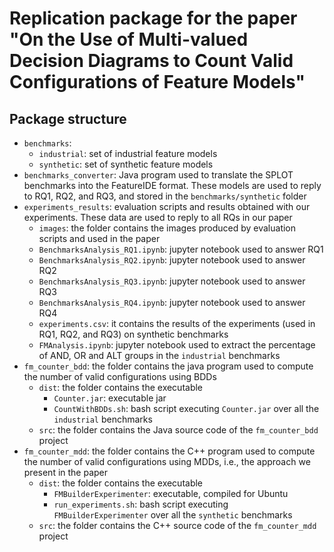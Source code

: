 # Replication package for the paper "On the Use of Multi-valued Decision Diagrams to Count Valid Configurations of Feature Models"

## Package structure

* `benchmarks`:
	* `industrial`: set of industrial feature models
	* `synthetic`: set of synthetic feature models
* `benchmarks_converter`: Java program used to translate the SPLOT benchmarks into the FeatureIDE format. These models are used to reply to RQ1, RQ2, and RQ3, and stored in the `benchmarks/synthetic` folder
* `experiments_results`: evaluation scripts and results obtained with our experiments. These data are used to reply to all RQs in our paper
	* `images`: the folder contains the images produced by evaluation scripts and used in the paper
	* `BenchmarksAnalysis_RQ1.ipynb`: jupyter notebook used to answer RQ1
	* `BenchmarksAnalysis_RQ2.ipynb`: jupyter notebook used to answer RQ2
	* `BenchmarksAnalysis_RQ3.ipynb`: jupyter notebook used to answer RQ3
	* `BenchmarksAnalysis_RQ4.ipynb`: jupyter notebook used to answer RQ4
	* `experiments.csv`: it contains the results of the experiments (used in RQ1, RQ2, and RQ3) on synthetic benchmarks
	* `FMAnalysis.ipynb`: jupyter notebook used to extract the percentage of AND, OR and ALT groups in the `industrial` benchmarks
* `fm_counter_bdd`: the folder contains the java program used to compute the number of valid configurations using BDDs
	* `dist`: the folder contains the executable
		* `Counter.jar`: executable jar
		* `CountWithBDDs.sh`: bash script executing `Counter.jar` over all the `industrial` benchmarks
	* `src`: the folder contains the Java source code of the `fm_counter_bdd` project
* `fm_counter_mdd`: the folder contains the C++ program used to compute the number of valid configurations using MDDs, i.e., the approach we present in the paper
	* `dist`: the folder contains the executable
		* `FMBuilderExperimenter`: executable, compiled for Ubuntu
		* `run_experiments.sh`: bash script executing `FMBuilderExperimenter` over all the `synthetic` benchmarks
	* `src`: the folder contains the C++ source code of the `fm_counter_mdd` project